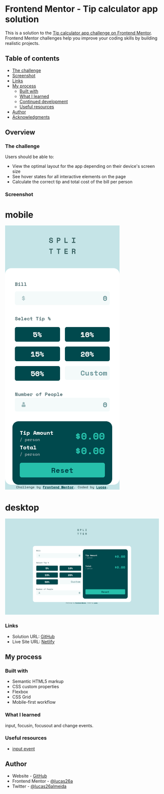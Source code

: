 # Frontend Mentor - Tip calculator app solution

This is a solution to the [Tip calculator app challenge on Frontend Mentor](https://www.frontendmentor.io/challenges/tip-calculator-app-ugJNGbJUX). Frontend Mentor challenges help you improve your coding skills by building realistic projects.

## Table of contents

  - [The challenge](#the-challenge)
  - [Screenshot](#screenshot)
  - [Links](#links)
- [My process](#my-process)
  - [Built with](#built-with)
  - [What I learned](#what-i-learned)
  - [Continued development](#continued-development)
  - [Useful resources](#useful-resources)
- [Author](#author)
- [Acknowledgments](#acknowledgments)

## Overview

### The challenge

Users should be able to:

- View the optimal layout for the app depending on their device's screen size
- See hover states for all interactive elements on the page
- Calculate the correct tip and total cost of the bill per person

### Screenshot

# mobile
![](./screenshots/mobile.png)
# desktop
![](./screenshots/desktop.png)

### Links

- Solution URL: [GitHub](hhttps://github.com/lucas26a/tip-calculator-app)
- Live Site URL: [Netlify](https://)

## My process

### Built with

- Semantic HTML5 markup
- CSS custom properties
- Flexbox
- CSS Grid
- Mobile-first workflow

### What I learned

input, focusin, focusout and change events.

### Useful resources

- [input event](https://developer.mozilla.org/en-US/docs/Web/API/HTMLElement/input_event)


## Author

- Website - [GitHub](https://www.github.com/lucas26a)
- Frontend Mentor - [@lucas26a](https://www.frontendmentor.io/profile/lucas26a)
- Twitter - [@lucas26almeida](https://www.twitter.com/lucas26almeida)


